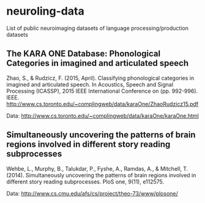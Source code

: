 # neuroling-data
List of public neuroimaging datasets of language processing/production datasets

## The KARA ONE Database: Phonological Categories in imagined and articulated speech

Zhao, S., & Rudzicz, F. (2015, April). Classifying phonological categories in imagined and articulated speech. 
In Acoustics, Speech and Signal Processing (ICASSP), 2015 IEEE International Conference on (pp. 992-996). IEEE. 
http://www.cs.toronto.edu/~complingweb/data/karaOne/ZhaoRudzicz15.pdf

Data: http://www.cs.toronto.edu/~complingweb/data/karaOne/karaOne.html

## Simultaneously uncovering the patterns of brain regions involved in different story reading subprocesses

Wehbe, L., Murphy, B., Talukdar, P., Fyshe, A., Ramdas, A., & Mitchell, T. (2014). 
Simultaneously uncovering the patterns of brain regions involved in different story reading subprocesses. 
PloS one, 9(11), e112575.

Data: http://www.cs.cmu.edu/afs/cs/project/theo-73/www/plosone/
